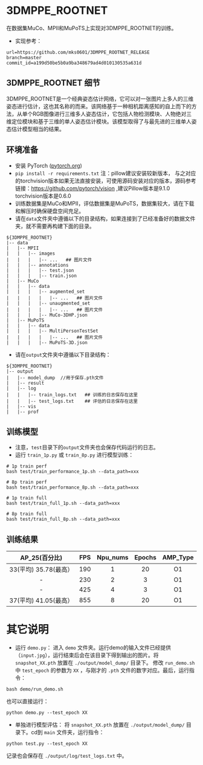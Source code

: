 # 3DMPPE_ROOTNET

在数据集MuCo、MPII和MuPoTS上实现对3DMPPE_ROOTNET的训练。
- 实现参考：
```
url=https://github.com/mks0601/3DMPPE_ROOTNET_RELEASE
branch=master 
commit_id=a199d50be5b0a9ba348679ad4d010130535a631d
```

## 3DMPPE_ROOTNET 细节

3DMPPE_ROOTNET是一个经典姿态估计网络，它可以对一张图片上多人的三维姿态进行估计，这也其名称的而来。该网络基于一种相机距离感知的自上而下的方法，从单个RGB图像进行三维多人姿态估计，它包括人物检测模块、人物绝对三维定位模块和基于三维的单人姿态估计模块。该模型取得了与最先进的三维单人姿态估计模型相当的结果。

## 环境准备

- 安装 PyTorch ([pytorch.org](http://pytorch.org))
- `pip install -r requirements.txt`
  注：pillow建议安装较新版本， 与之对应的torchvision版本如果无法直接安装，可使用源码安装对应的版本，源码参考链接：https://github.com/pytorch/vision ,建议Pillow版本是9.1.0 torchvision版本是0.6.0
- 训练数据集是MuCo和MPII，评估数据集是MuPoTS，数据集较大，请在下载和解压时确保硬盘空间充足。
- 请在`data`文件夹中遵循以下的目录结构，如果连接到了已经准备好的数据文件夹，就不需要再构建下面的目录。
```
${3DMPPE_ROOTNET}
|-- data
|   |-- MPII
|   |   |-- images
|   |   |   |-- ...   ## 图片文件
|   |   |-- annotations
|   |   |   |-- test.json
|   |   |   |-- train.json
|   |-- MuCo
|   |   |-- data
|   |   |   |-- augmented_set
|   |   |   |   |-- ...   ## 图片文件
|   |   |   |-- unaugmented_set
|   |   |   |   |-- ...   ## 图片文件
|   |   |   |-- MuCo-3DHP.json
|   |-- MuPoTS
|   |   |-- data
|   |   |   |-- MultiPersonTestSet
|   |   |   |   |-- ...   ## 图片文件
|   |   |   |-- MuPoTS-3D.json
```
- 请在`output`文件夹中遵循以下目录结构：
```
${3DMPPE_ROOTNET}
|-- output
|   |-- model_dump  //用于保存.pth文件
|   |-- result
|   |-- log
|   |   |-- train_logs.txt   ## 训练的日志保存在这里
|   |   |-- test_logs.txt    ## 评估的日志保存在这里
|   |-- vis
|   |-- prof
```

## 训练模型

- 注意，`test`目录下的`output`文件夹也会保存代码运行的日志。
- 运行 `train_1p.py` 或 `train_8p.py` 进行模型训练：


```
# 1p train perf
bash test/train_performance_1p.sh --data_path=xxx

# 8p train perf
bash test/train_performance_8p.sh --data_path=xxx

# 1p train full
bash test/train_full_1p.sh --data_path=xxx

# 8p train full
bash test/train_full_8p.sh --data_path=xxx

```

## 训练结果

| AP_25(百分比)    | FPS       | Npu_nums | Epochs   | AMP_Type |
| :------: | :------:  | :------: | :------: | :------: |
| 33(平均) 35.78(最高）        | 190      | 1        | 20      | O1       |
| -        | 230      | 2        | 3      | O1       |
| -        | 425      | 4        | 3      | O1       |
| 37(平均) 41.05(最高）        | 855      | 8        | 20      | O1       |

# 其它说明 # 

- 运行 `demo.py`：
进入 `demo` 文件夹。运行demo的输入文件已经提供（`input.jpg`），运行结束后会在该目录下得到输出的图片。将 `snapshot_XX.pth` 放置在 `./output/model_dump/` 目录下。
修改 `run_demo.sh` 中 `test_epoch` 的参数为 `XX` ，与刚才的 `.pth` 文件的数字对应。最后，运行指令：
```
bash demo/run_demo.sh
```
也可以直接运行：
```
python demo.py --test_epoch XX
```
- 单独进行模型评估：
将 `snapshot_XX.pth` 放置在 `./output/model_dump/` 目录下。cd到 `main` 文件夹，运行指令：
```
python test.py --test_epoch XX
```
记录也会保存在 `./output/log/test_logs.txt` 中。